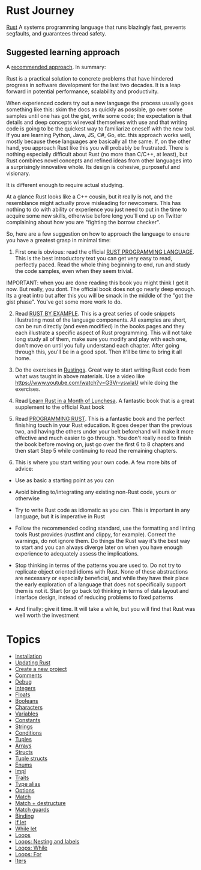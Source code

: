 # Rust Journey

[Rust](https://www.rust-lang.org) A systems programming language that runs blazingly fast, prevents segfaults, and guarantees thread safety.

## Suggested learning approach

A [recommended approach](https://twitter.com/AndreaPessino/status/1042120425415700480). In summary:

Rust is a practical solution to concrete problems that have hindered progress in software development for the last two decades.
It is a leap forward in potential performance, scalability and productivity.

When experienced coders try out a new language the process usually goes something like this: skim the docs as quickly as possible,
go over some samples until one has got the gist, write some code; the expectation is that details and deep concepts wi
reveal themselves with use and that writing code is going to be the quickest way to familiarize oneself with the new tool.
If you are learning Python, Java, JS, C#, Go, etc. this approach works well, mostly because these languages are basically all
the same. If, on the other hand, you approach Rust like this you will probably be frustrated. There is nothing especially difficult
about Rust (no more than C/C++, at least), but Rust combines novel concepts and refined ideas from other languages into a surprisingly
innovative whole. Its design is cohesive, purposeful and visionary.

It is different enough to require actual studying.

At a glance Rust looks like a C++ cousin, but it really is not, and the resemblance might actually prove misleading for newcomers.
This has nothing to do with ability or experience you just need to put in the time to acquire some new skills, otherwise before long
you'll end up on Twitter complaining about how you are "fighting the borrow checker".

So, here are a few suggestion on how to approach the language to ensure you have a greatest grasp in minimal time:

1. First one is obvious: read the official [RUST PROGRAMMING LANGUAGE](https://doc.rust-lang.org/stable/book). This is the best introductory
text you can get very easy to read, perfectly paced. Read the whole thing beginning to end, run and study the code samples, even when
they seem trivial.

IMPORTANT: when you are done reading this book you might think I get it now. But really, you dont. The official book does not go
nearly deep enough. Its a great intro but after this you will be smack in the middle of the "got the gist phase". You've got some
more work to do.

2. Read [RUST BY EXAMPLE](https://doc.rust-lang.org/rust-by-example). This is a great series of code snippets illustrating
most of the language components. All examples are short, can be run directly (and even modified) in the books pages and they
each illustrate a specific aspect of Rust programming. This will not take long study all of them, make sure you modify and play
with each one, don't move on until you fully understand each chapter. After going through this, you'll be in a good spot. Then
it'll be time to bring it all home.

3. Do the exercises in [Rustings](https://github.com/rust-lang/rustlings). Great way to start writing Rust code from what was
taught in above materials. Use a video like https://www.youtube.com/watch?v=G3Vr-yswlaU while doing the exercises.

4. Read [Learn Rust in a Month of Lunchesa](https://www.manning.com/books/learn-rust-in-a-month-of-lunches). A fantastic book
that is a great supplement to the official Rust book

5. Read [PROGRAMMING RUST](https://www.amazon.com/Programming-Rust-Fast-Systems-Development-ebook).
This is a fantastic book and the perfect finishing touch in your Rust education. It goes deeper than the previous two,
and having the others under your belt beforehand will make it more effective and much easier to go through. You don't really
need to finish the book before moving on, just go over the first 6 to 8 chapters and then start Step 5 while continuing to
read the remaining chapters.

6. This is where you start writing your own code. A few more bits of advice:

- Use as basic a starting point as you can

- Avoid binding to/integrating any existing non-Rust code, yours or otherwise

- Try to write Rust code as idiomatic as you can. This is important in any language, but it is imperative in Rust

- Follow the recommended coding standard, use the formatting and linting tools Rust provides (rustfmt and clippy, for example). Correct
the warnings, do not ignore them. Do things the Rust way it's the best way to start and you can always diverge later on when you
have enough experience to adequately assess the implications.

- Stop thinking in terms of the patterns you are used to. Do not try to replicate object oriented idioms with Rust. None of
these abstractions are necessary or especially beneficial, and while they have their place the early exploration of a
language that does not specifically support them is not it. Start (or go back to) thinking in terms of data layout and
interface design, instead of reducing problems to fixed patterns

- And finally: give it time. It will take a while, but you will find that Rust was well worth the investment

# Topics

* [Installation](installation/index.md)
* [Updating Rust](updating-rust/index.md)
* [Create a new project](create-a-new-project/index.md)
* [Comments](comments/index.md)
* [Debug](debug/index.md)
* [Integers](integers/index.md)
* [Floats](floats/index.md)
* [Booleans](booleans/index.md)
* [Characters](characters/index.md)
* [Variables](variables/index.md)
* [Constants](constants/index.md)
* [Strings](strings/index.md)
* [Conditions](conditions/index.md)
* [Tuples](tuples/index.md)
* [Arrays](arrays/index.md)
* [Structs](structs/index.md)
* [Tuple structs](tuple-structs/index.md)
* [Enums](enums/index.md)
* [Impl](impl/index.md)
* [Traits](traits/index.md)
* [Type alias](type-alias/index.md)
* [Options](options/index.md)
* [Match](match/index.md)
* [Match + destructure](match-plus-destructure/index.md)
* [Match guards](match-guards/index.md)
* [Binding](binding/index.md)
* [If let](if-let/index.md)
* [While let](while-let/index.md)
* [Loops](loops/index.md)
* [Loops: Nesting and labels](loops-nesting-and-labels/index.md)
* [Loops: While](loops-while/index.md)
* [Loops: For](loops-for/index.md)
* [Iters](iters/index.md)













